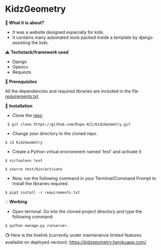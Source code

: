 # KidzGeometry
 :high_brightness:<b> What it is about?</b>
  - It was a website designed especially for kids.</li>
  - It contains many automated tools packed inside a template by django assisting the kids.</li>
 
:warning: <b>Techstack/framework used </b>

  - Django
  - Opencv
  - Requests

:key: <b>Prerequisites</b>
 
 All the dependencies and required libraries are included in the file [requirements.txt](requirements.txt)
 
:rocket: <b>Installation</b>

  - Clone the [repo](https://github.com/Rupa-421/KidzGeometry)
 ```
  $ git clone https://github.com/Rupa-421/KidzGeometry.git
  ```
  - Change your directory to the cloned repo.
  ```
 $ cd KidzGeometry
 ```
 - Create a Python virtual environment named 'test' and activate it
 ```
 $ virtualenv test
 ```
 ```
$ source test/bin/activate
```
- Now, run the following command in your Terminal/Command Prompt to install the libraries required
```
$ pip3 install -r requirements.txt
```
:bulb: <b>Working</b>
- Open terminal. Go into the cloned project directory and type the following command:
```
$ python manage.py runserver.
```
:tv: Here is the livelink (currently under maintenance limited features available on deployed version):
https://kidzgeometry.herokuapp.com/
